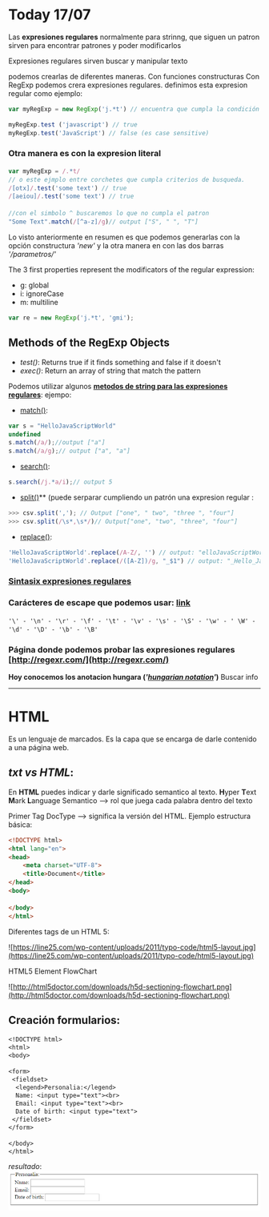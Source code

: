 
# Today 17/07

Las **expresiones regulares** normalmente para strinng, que siguen un patron sirven para encontrar patrones y poder modificarlos

Expresiones regulares sirven buscar y manipular texto

podemos crearlas de diferentes maneras.
Con funciones constructuras
Con RegExp podemos crera expresiones regulares.
definimos esta expresion regular como ejemplo:
```javascript
var myRegExp = new RegExp('j.*t') // encuentra que cumpla la condición que empieza por 'j' y termina en 't', aquí dará true
```

```javascript
myRegExp.test ('javascript') // true
myRegExp.test('JavaScript') // false (es case sensitive)
```

### Otra manera es con la expresion literal
```javascript
var myRegExp = /.*t/
// o este ejmplo entre corchetes que cumpla criterios de busqueda.
/[otx]/.test('some text') // true
/[aeiou]/.test('some text') // true

//con el simbolo ^ buscaremos lo que no cumpla el patron
"Some Text".match(/[^a-z]/g)// output ["S", " ", "T"]

```

Lo visto anteriormente en resumen es que podemos generarlas con la opción constructura *'new'* y la otra manera en con las dos barras *'/parametros/'*

The 3 first properties represent the modificators of the regular expression:

*   g: global
*   i: ignoreCase
*   m: multiline

```javascript
var re = new RegExp('j.*t', 'gmi');
```

## Methods of the RegExp Objects

*   *test()*: Returns true if it finds something and false if it doesn't
*   *exec()*: Return an array of string that match the pattern

Podemos utilizar algunos **[metodos de string para las expresiones regulares](https://github.com/juanmaguitar/javascript-notes/tree/master/markdown-en/08-regular-expressions#string-methods-that-accept-regular-expressions)**:
ejempo:

-   [match()](https://developer.mozilla.org/en/JavaScript/Reference/Global_Objects/String/match):

```javascript
var s = "HelloJavaScriptWorld"
undefined
s.match(/a/);//output ["a"]
s.match(/a/g);// output ["a", "a"]
```

-   [search()](https://developer.mozilla.org/en/JavaScript/Reference/Global_Objects/String/search):

```javascript
s.search(/j.*a/i);// output 5
```

-   [split()](https://developer.mozilla.org/en-US/docs/Web/JavaScript/Reference/Global_Objects/String/split)** (puede serparar cumpliendo un patrón una expresion regular :

```javascript
>>> csv.split(','); // Output ["one", " two", "three ", "four"]
>>> csv.split(/\s*,\s*/)// Output["one", "two", "three", "four"]
```

-   [replace()](https://developer.mozilla.org/en/JavaScript/Reference/Global_Objects/String/replace):

```javascript
'HelloJavaScriptWorld'.replace(/A-Z/, '') // output: "elloJavaScriptWorld"
'HelloJavaScriptWorld'.replace(/([A-Z])/g, "_$1") // output: "_Hello_Java_Script_World"

```

### [Sintasix expresiones regulares](https://github.com/juanmaguitar/javascript-notes/tree/master/markdown-en/08-regular-expressions#regular-expression-syntax)

### Carácteres de escape que podemos usar: [link](https://github.com/juanmaguitar/javascript-notes/tree/master/markdown-en/08-regular-expressions#)

``'\' - '\n' - '\r' - '\f' - '\t' - '\v' - '\s' - '\S' - '\w' - ' \W' - '\d' - '\D' - '\b' - '\B'``


### Página donde podemos probar las expresiones regulares [http://regexr.com/](http://regexr.com/)

**Hoy conocemos los anotacion hungara (*'[hungarian notation](https://en.wikipedia.org/wiki/Hungarian_notation)'*)** Buscar info

---

# HTML
Es un lenguaje de marcados. Es la capa que se encarga de darle contenido a una página web.

## *txt vs HTML*:

En **HTML** puedes indicar y darle significado semantico al texto.
**H**yper **T**ext **M**ark **L**anguage
Semantico --> rol que juega cada palabra dentro del texto

Primer Tag DocType --> significa la versión del HTML.
Ejemplo estructura básica:

```html
<!DOCTYPE html>
<html lang="en">
<head>
    <meta charset="UTF-8">
    <title>Document</title>
</head>
<body>
    
</body>
</html>
```

Diferentes tags de un HTML 5:

![https://line25.com/wp-content/uploads/2011/typo-code/html5-layout.jpg](https://line25.com/wp-content/uploads/2011/typo-code/html5-layout.jpg)


HTML5 Element FlowChart

![http://html5doctor.com/downloads/h5d-sectioning-flowchart.png](http://html5doctor.com/downloads/h5d-sectioning-flowchart.png)

## Creación formularios:

```
<!DOCTYPE html>
<html>
<body>

<form>
 <fieldset>
  <legend>Personalia:</legend>
  Name: <input type="text"><br>
  Email: <input type="text"><br>
  Date of birth: <input type="text">
 </fieldset>
</form>

</body>
</html>
```
    
*resultado*:
 ![img](img/fieldtext.png)

